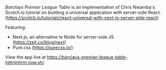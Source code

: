 *Barclays Premier League Table* is an implementation of Chris Nwamba's Scotch.io tutorial on building a universal application with server-side React. (https://scotch.io/tutorials/react-universal-with-next-js-server-side-react)

Featuring:
- Next.js, an alternative to Node for server-side JS (https://zeit.co/blog/next)
- Pure.css (https://purecss.io/)

View the app live at https://barclays-premier-league-table-tgttnjnhrm.now.sh/.
